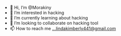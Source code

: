 - 👋 Hi, I’m @Morakiny
- 👀 I’m interested in hacking 
- 🌱 I’m currently learning about hacking
- 💞️ I’m looking to collaborate on hacking tool
- 📫 How to reach me ...lindakimberly441@gmail.com

<!---
Morakiny/Morakiny is a ✨ special ✨ repository because its `README.md` (this file) appears on your GitHub profile.
You can click the Preview link to take a look at your changes.
--->
